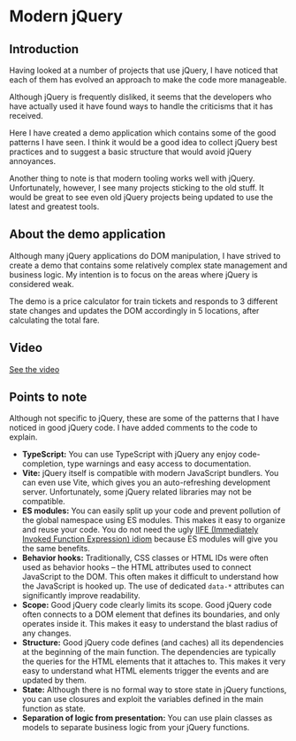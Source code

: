 # Modern jQuery

## Introduction

Having looked at a number of projects that use jQuery,
I have noticed that each of them has evolved an approach to make the code more manageable.

Although jQuery is frequently disliked,
it seems that the developers who have actually used it have found ways to handle the criticisms that it has received. 

Here I have created a demo application which contains some of the good patterns I have seen.
I think
it would be a good idea to collect jQuery best practices
and to suggest a basic structure that would avoid jQuery annoyances.

Another thing to note is that modern tooling works well with jQuery.
Unfortunately, however, I see many projects sticking to the old stuff.
It would be great to see even old jQuery projects being updated to use the latest and greatest tools.

## About the demo application

Although many jQuery applications do DOM manipulation,
I have strived to create a demo that contains some relatively complex state management and business logic.
My intention is to focus on the areas where jQuery is considered weak.

The demo is a price calculator for train tickets 
and responds to 3 different state changes and updates the DOM accordingly in 5 locations, after calculating the total fare.

## Video

[See the video](/documents/modern-jquery.mov)

## Points to note

Although not specific to jQuery, these are some of the patterns that I have noticed in good jQuery code.
I have added comments to the code to explain.

- **TypeScript:** You can use TypeScript with jQuery any enjoy code-completion, type warnings and easy access to documentation.
- **Vite:** jQuery itself is compatible with modern JavaScript bundlers. You can even use Vite, which gives you an auto-refreshing development server. Unfortunately, some jQuery related libraries may not be compatible.
- **ES modules:** You can easily split up your code and prevent pollution of the global namespace using ES modules. This makes it easy to organize and reuse your code. You do not need the ugly [IIFE (Immediately Invoked Function Expression) idiom](https://developer.mozilla.org/en-US/docs/Glossary/IIFE) because ES modules will give you the same benefits. 
- **Behavior hooks:** Traditionally, CSS classes or HTML IDs were often used as behavior hooks – the HTML attributes used to connect JavaScript to the DOM. This often makes it difficult to understand how the JavaScript is hooked up. The use of dedicated `data-*` attributes can significantly improve readability.
- **Scope:** Good jQuery code clearly limits its scope. Good jQuery code often connects to a DOM element that defines its boundaries, and only operates inside it. This makes it easy to understand the blast radius of any changes.
- **Structure:** Good jQuery code defines (and caches) all its dependencies at the beginning of the main function. The dependencies are typically the queries for the HTML elements that it attaches to. This makes it very easy to understand what HTML elements trigger the events and are updated by them.
- **State:** Although there is no formal way to store state in jQuery functions, you can use closures and exploit the variables defined in the main function as state.
- **Separation of logic from presentation:** You can use plain classes as models to separate business logic from your jQuery functions.
